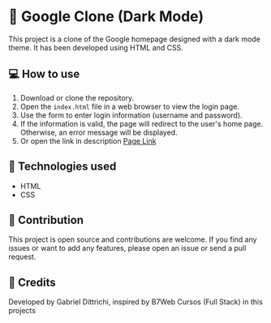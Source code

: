 # 🔎 Google Clone (Dark Mode)


This project is a clone of the Google homepage designed with a dark mode theme. It has been developed using HTML and CSS.

## 💻 How to use
 
1. Download or clone the repository.
2. Open the `index.html` file in a web browser to view the login page.
3. Use the form to enter login information (username and password).
4. If the information is valid, the page will redirect to the user's home page. Otherwise, an error message will be displayed.
5. Or open the link in description [Page Link](gabrieldittrichi.github.io/google-clone/)


## 🔨 Technologies used

- HTML
- CSS


## 💪 Contribution

This project is open source and contributions are welcome. If you find any issues or want to add any features, please open an issue or send a pull request.

## 🧒 Credits

Developed by Gabriel Dittrichi, inspired by B7Web Cursos (Full Stack) in this projects
